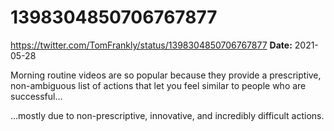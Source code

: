 # 1398304850706767877
https://twitter.com/TomFrankly/status/1398304850706767877
**Date:** 2021-05-28

Morning routine videos are so popular because they provide a prescriptive, non-ambiguous list of actions that let you feel similar to people who are successful... 

...mostly due to non-prescriptive, innovative, and incredibly difficult actions.
